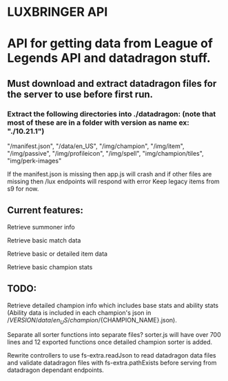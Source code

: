 # LUXBRINGER API

# API for getting data from League of Legends API and datadragon stuff.

## Must download and extract datadragon files for the server to use before first run.
### Extract the following directories into ./datadragon: (note that most of these are in a folder with version as name ex: "./10.21.1")
"/manifest.json", "/data/en_US", "/img/champion", "/img/item", "/img/passive",
"/img/profileicon", "/img/spell", "img/champion/tiles", "img/perk-images"

If the manifest.json is missing then app.js will crash and if other files are missing then /lux endpoints will respond with error
Keep legacy items from s9 for now.

## Current features:
Retrieve summoner info

Retrieve basic match data

Retrieve basic or detailed item data

Retrieve basic champion stats

## TODO:
Retrieve detailed champion info which includes base stats and ability stats (Ability data is included in each champion's json in /${VERSION}/data/en_US/champion/${CHAMPION_NAME}.json).

Separate all sorter functions into separate files? sorter.js will have over 700 lines and 12 exported functions once detailed champion sorter is added.

Rewrite controllers to use fs-extra.readJson to read datadragon data files and validate datadragon files with fs-extra.pathExists before serving from datadragon dependant endpoints.